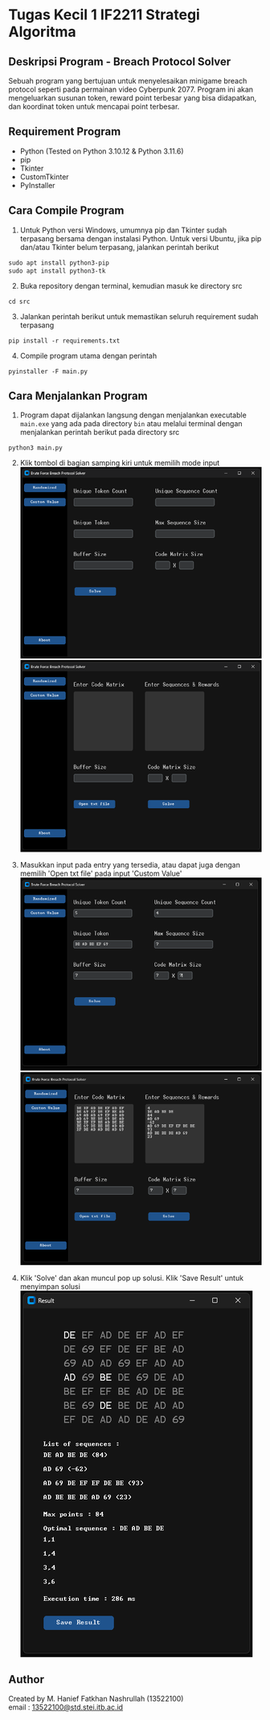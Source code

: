# Tugas Kecil 1 IF2211 Strategi Algoritma
## Deskripsi Program -  Breach Protocol Solver
Sebuah program yang bertujuan untuk menyelesaikan minigame breach protocol seperti pada permainan video Cyberpunk 2077. Program ini akan mengeluarkan susunan token, reward point terbesar yang bisa didapatkan, dan koordinat token untuk mencapai point terbesar.

## Requirement Program
- Python (Tested on Python 3.10.12 & Python 3.11.6)
- pip
- Tkinter
- CustomTkinter
- PyInstaller

## Cara Compile Program
1. Untuk Python versi Windows, umumnya pip dan Tkinter sudah terpasang bersama dengan instalasi Python. Untuk versi Ubuntu, jika pip dan/atau Tkinter belum terpasang, jalankan perintah berikut 
```
sudo apt install python3-pip
sudo apt install python3-tk
```
2. Buka repository dengan terminal, kemudian masuk ke directory src
```
cd src
```
3. Jalankan perintah berikut untuk memastikan seluruh requirement sudah terpasang
```
pip install -r requirements.txt
```
4. Compile program utama dengan perintah
```
pyinstaller -F main.py
```
## Cara Menjalankan Program
1. Program dapat dijalankan langsung dengan menjalankan executable `main.exe` yang ada pada directory `bin` atau melalui terminal dengan menjalankan perintah berikut pada directory src
```
python3 main.py
```
2. Klik tombol di bagian samping kiri untuk memilih mode input
 ![Randomized Input](screenshot1.png)  
 ![Custom Input](screenshot2.png)  

3. Masukkan input pada entry yang tersedia, atau dapat juga dengan memilih 'Open txt file' pada input 'Custom Value'
 ![Randomized Input Filled](screenshot3.png)  
 ![Custom Input Filled](screenshot4.png)  

4. Klik 'Solve' dan akan muncul pop up solusi. Klik 'Save Result' untuk menyimpan solusi  
 ![Result](screenshot5.png)   

## Author
Created by M. Hanief Fatkhan Nashrullah (13522100)  
email : 13522100@std.stei.itb.ac.id
